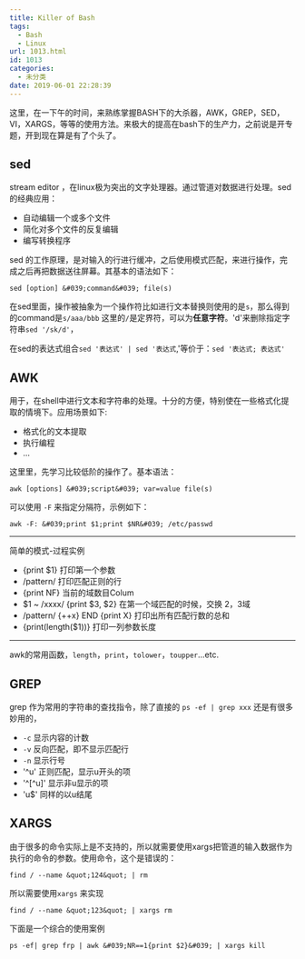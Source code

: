 ```yaml
---
title: Killer of Bash
tags:
  - Bash
  - Linux
url: 1013.html
id: 1013
categories:
  - 未分类
date: 2019-06-01 22:28:39
---
```


这里，在一下午的时间，来熟练掌握BASH下的大杀器，AWK，GREP，SED，VI，XARGS，等等的使用方法。来极大的提高在bash下的生产力，之前说是开专题，开到现在算是有了个头了。

sed
---

stream editor ，在linux极为突出的文字处理器。通过管道对数据进行处理。sed的经典应用：

*   自动编辑一个或多个文件
*   简化对多个文件的反复编辑
*   编写转换程序

sed 的工作原理，是对输入的行进行缓冲，之后使用模式匹配，来进行操作，完成之后再把数据送往屏幕。其基本的语法如下：

    sed [option] &#039;command&#039; file(s)

在sed里面，操作被抽象为一个操作符比如进行文本替换则使用的是`s`，那么得到的command是`s/aaa/bbb` 这里的`/`是定界符，可以为**任意字符**。'd'来删除指定字符串`sed '/sk/d'`，

在sed的表达式组合`sed '表达式' | sed '表达式`,'等价于：`sed '表达式; 表达式'`

AWK
---

用于，在shell中进行文本和字符串的处理。十分的方便，特别使在一些格式化提取的情境下。应用场景如下:

*   格式化的文本提取
*   执行编程
*   ...

这里里，先学习比较低阶的操作了。基本语法：

    awk [options] &#039;script&#039; var=value file(s)

可以使用 `-F` 来指定分隔符，示例如下：

    awk -F: &#039;print $1;print $NR&#039; /etc/passwd

* * *

简单的模式-过程实例

*   {print $1} 打印第一个参数
*   /pattern/ 打印匹配正则的行
*   {print NF} 当前的域数目Colum
*   $1 ~ /xxxx/ {print $3, $2} 在第一个域匹配的时候，交换 2，3域
*   /pattern/ {++x} END {print X} 打印出所有匹配行数的总和
*   {print(length($1))} 打印一列参数长度

* * *

awk的常用函数，`length`，`print`，`tolower`，`toupper`...etc.

GREP
----

grep 作为常用的字符串的查找指令，除了直接的 `ps -ef | grep xxx` 还是有很多妙用的，

*   `-c` 显示内容的计数
*   `-v` 反向匹配，即不显示匹配行
*   `-n` 显示行号
*   '^u' 正则匹配，显示u开头的项
*   '^\[^u\]' 显示非u显示的项
*   'u$' 同样的以u结尾

XARGS
-----

由于很多的命令实际上是不支持的，所以就需要使用xargs把管道的输入数据作为执行的命令的参数。使用命令，这个是错误的：

    find / --name &quot;124&quot; | rm

所以需要使用`xargs` 来实现

    find / --name &quot;123&quot; | xargs rm

下面是一个综合的使用案例

    ps -ef| grep frp | awk &#039;NR==1{print $2}&#039; | xargs kill
